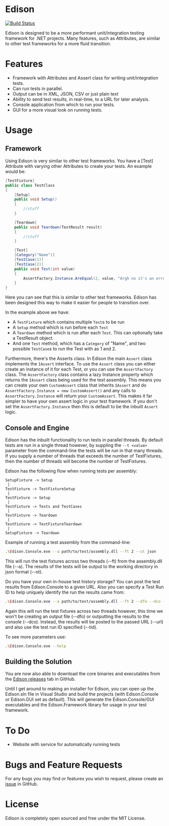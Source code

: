 Edison
======

[![Build Status](https://travis-ci.org/Badgerati/Edison.svg?branch=master)](https://travis-ci.org/Badgerati/Edison)

Edison is designed to be a more performant unit/integration testing framework for .NET projects.
Many features, such as Attributes, are similar to other test frameworks for a more fluid transition.


Features
========

* Framework with Attributes and Assert class for writing unit/integration tests.
* Can run tests in parallel.
* Output can be in XML, JSON, CSV or just plain text
* Ability to send test results, in real-time, to a URL for later analysis.
* Console application from which to run your tests.
* GUI for a more visual look on running tests.


Usage
=====

Framework
---------

Using Edison is very similar to other test frameworks. You have a [Test] Attribute with varying other Attributes to create your tests. An example would be:

```C#
[TestFixture]
public class TestClass
{
	[Setup]
	public void Setup()
	{
		//stuff
	}

	[Teardown]
	public void Teardown(TestResult result)
	{
		//stuff
	}

	[Test]
	[Category("Name")]
	[TestCase(1)]
	[TestCase(2)]
	public void Test(int value)
	{
		AssertFactory.Instance.AreEqual(2, value, "Argh no it's an error!!!1");
	}
}
```

Here you can see that this is similar to other test frameworks. Edison has been designed this way to make it easier for people to transition over.

In the example above we have:
* A `TestFixture` which contains multiple `Test`s to be run
* A `Setup` method which is run before each `Test`
* A `Teardown` method which is run after each `Test`. This can optionally take a TestResult object.
* And one `Test` method, which has a `Category` of "Name", and two possible `TestCase`s to run the Test with as 1 and 2.

Furthermore, there's the Asserts class. In Edison the main `Assert` class implements the `IAssert` interface. To use the `Assert` class you can either create an instance of it for each Test, or you can use the `AssertFactory` class.
The `AssertFactory` class contains a lazy Instance property which returns the `IAssert` class being used for the test assembly. This means you can create your own `CustomAssert` class that inherits `IAssert` and do `AssertFactory.Instance = new CustomAssert()` and any calls to `AssertFactory.Instance` will return your `CustomAssert`. This makes it far simpler to have your own assert logic in your test framework. If you don't set the `AssertFactory.Instance` then this is default to be the inbuilt `Assert` logic.


Console and Engine
------------------

Edison has the inbuilt functionality to run tests in parallel threads. By default tests are run in a single thread however, by suppling the `--t <value>` parameter from the command-line the tests will be run in that many threads. If you supply a number of threads that exceeds the number of TestFixtures, then the number of threads will become the number of TestFixtures.

Edison has the following flow when running tests per assembly:

```
SetupFixture -> Setup
 |
TestFixture -> TestFixtureSetup
 |
TestFixture -> Setup
 |
TestFixture -> Tests and TestCases
 |
TestFixture -> Teardown
 |
TestFixture -> TestFixtureTeardown
 |
SetupFixture -> Teardown
```

Example of running a test assembly from the command-line:

```bash
.\Edison.Console.exe --a path/to/test/assembly.dll --ft 2 --ot json
```

This will run the test fixtures across two threads (--ft) from the assembly.dll file (--a). The results of the tests will be output to the working directory in json format (--ot).

Do you have your own in-house test history storage? You can post the test results from Edison.Console to a given URL. Also you can specify a Test Run ID to help uniquely identify the run the results came from:

```bash
.\Edison.Console.exe --a path/to/test/assembly.dll --ft 2 --dfo --dco --ot json --url http://someurl.com --tid 702
```

Again this will run the test fixtures across two threads however, this time we won't be creating an output file (--dfo) or outputting the results to the console (--dco). Instead, the results will be posted to the passed URL (--url) and also use the test run ID specified (--tid).

To see more parameters use:

```bash
.\Edison.Console.exe --help
```


Building the Solution
---------------------

You are now also able to download the core binaries and executables from the [Edison releases](https://github.com/Badgerati/Edison/releases "Edison Releases") tab in GitHub.

Until I get around to making an installer for Edison, you can open up the Edison.sln file in Visual Studio and build the projects (with Edison.Console or Edison.GUI set as default).
This will generate the Edison.Console/GUI executables and the Edison.Framework library for usage in your test framework.


To Do
=====

* Website with service for automatically running tests


Bugs and Feature Requests
=========================

For any bugs you may find or features you wish to request, please create an [issue](https://github.com/Badgerati/Edison/issues "Issues") in GitHub.


License
=======

Edison is completely open sourced and free under the MIT License.
